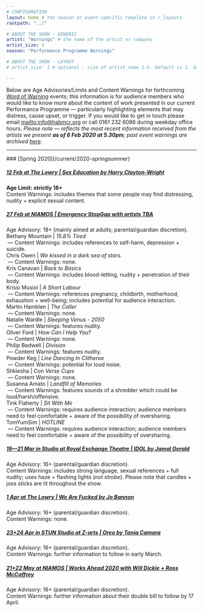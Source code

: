 ```yaml
---
# CONFIGURATION
layout: home # the season or event-specific template in /_layouts
rootpath: "../"

# ABOUT THE SHOW - GENERIC
artist: "Warnings" # the name of the artist or company
artist_size: 1
season: "Performance Programme Warnings"

# ABOUT THE SHOW - LAYOUT
# artist_size: 1 # optional - size of artist name 1-5. Default is 1. Set longer names to lower values

---
```

Below are Age Advisories/Limits and Content Warnings for forthcoming [Word of Warning](/) events; this information is for audience members who would like to know more about the content of work presented in our current Performance Programme — particularly highlighting elements that may distress, cause upset, or trigger. If you would like to get in touch please email <mailto:info@habmcr.org> or call 0161 232 6086 during weekday office hours. *Please note — reflects the most recent information received from the artists we present **as of 6 Feb 2020 at 5.30pm**; past event warnings are archived [here](/archive/warnings).*         
<hr>          
### [Spring 2020](/current/2020-springsummer)         
              
##### [12 Feb at The Lowry | *Sex Education* by Harry Clayton-Wright](/current/2020-springsummer/clayton-wright)
**Age Limit: strictly 18+**<br>Content Warnings: includes themes that some people may find distressing, nudity + explicit sexual content.        
             
##### [27 Feb at NIAMOS | Emergency StopGap *with artists TBA*](/current/2020-emergencystopgap)        
Age Advisory: 18+ (mainly aimed at adults; parental/guardian discretion).                      
Bethany Mountain | *15.8% Tired*<br>&nbsp;— Content Warnings: includes references to self-harm, depression + suicide.             
Chris Owen | *We kissed in a dark sea of stars.*<br>&nbsp;— Content Warnings: none.          
Kris Canavan | *Back to Basics*<br>&nbsp;— Content Warnings: includes blood-letting, nudity + penetration of their body.            
Krissi Musiol | *A Short Labour*<br>&nbsp;— Content Warnings: references pregnancy, childbirth, motherhood, exhaustion + well-being; includes potential for audience interaction.           
Martin Hamblen | *The Caller*<br>&nbsp;— Content Warnings: none.               
Natalie Wardle | *Sleeping Venus - 2050*<br>&nbsp;— Content Warnings: features nudity.          
Oliver Ford | *How Can I Help You?*<br>&nbsp;— Content Warnings: none.          
Philip Bedwell | *Division*<br>&nbsp;— Content Warnings: features nudity.          
Powder Keg | *Line Dancing In Clitheroe*<br>&nbsp;— Content Warnings: potential for loud noise.         
Shkiesha | *Con Verse Cups*<br>&nbsp;— Content Warnings: none.         
Susanna Amato | *Landfill of Memories*<br>&nbsp;— Content Warnings: features sounds of a shredder which could be loud/harsh/offensive.         
Tink Flaherty | *Sit With Me*<br>&nbsp;— Content Warnings: requires audience interaction; audience members need to feel comfortable + aware of the possibility of oversharing.                
TomYumSim | *HOTLINE*<br>&nbsp;— Content Warnings: requires audience interaction; audience members need to feel comfortable + aware of the possibility of oversharing.              
         
##### [19—21 Mar in Studio at Royal Exchange Theatre | *IDOL* by Jamal Gerald](/current/2020-springsummer/gerald)       
Age Advisory: 16+ (parental/guardian discretion).<br>Content Warnings: includes strong language, sexual references + full nudity; uses haze + flashing lights (*not strobe*). Please note that candles + joss sticks are lit throughout the show.        
            
##### [1 Apr at The Lowry | *We Are Fucked* by Jo Bannon](/current/2020-springsummer/bannon)       
Age Advisory: 16+ (parental/guardian discretion).<br>Content Warnings: none.       
           
##### [23+24 Apr in STUN Studio at Z-arts | *Oreo* by Tania Camara](/current/2020-springsummer/camara)        
Age Advisory: 16+ (parental/guardian discretion).<br>Content Warnings: further information to follow in early March.        
           
##### [21+22 May at NIAMOS | Works Ahead 2020 with Will Dickie + Ross McCaffrey](/current/2020-worksahead)       
Age Advisory: 16+ (parental/guardian discretion).<br>Content Warnings: further information about their double bill to follow by 17 April.
